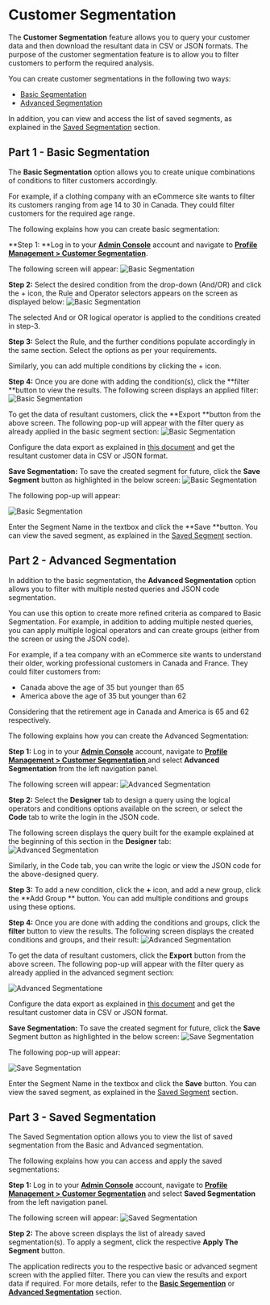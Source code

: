 Customer Segmentation
=====

The **Customer Segmentation** feature allows you to query your customer data and then download the resultant data in CSV or JSON formats. The purpose of the customer segmentation feature is to allow you to filter customers to perform the required analysis.

You can create customer segmentations in the following two ways:

- [Basic Segmentation](#partbasicsegmentation0)
- [Advanced Segmentation](#partadvancedsegmentation1)

In addition, you can view and access the list of saved segments, as explained in the [Saved Segmentation](#partsavedsegmentation2) section.

## Part 1 - Basic Segmentation

The **Basic Segmentation** option allows you to create unique combinations of conditions to filter customers accordingly. 

For example, if a clothing company with an eCommerce site wants to filter its customers ranging from age 14 to 30 in Canada. They could filter customers for the required age range. 

The following explains how you can create basic segmentation:
 
**Step 1: **Log in to your <a href = https://adminconsole.loginradius.com/ target=_blank>**Admin Console**</a>  account and navigate to <a href = https://adminconsole.loginradius.com/profile-management/customer-segmentation/basic-segmentation target=_blank>**Profile Management > Customer Segmentation**</a>.
 
The following screen will appear:
![Basic Segmentation](https://apidocs.lrcontent.com/images/cs1_77135e83bc31ef9d34.71210962.png "Basic Segmentation")
 
**Step 2:** Select the desired condition from the drop-down (And/OR) and click the + icon, the  Rule and Operator selectors appears on the screen as displayed below:
 ![Basic Segmentation](https://apidocs.lrcontent.com/images/cs2_203755e83bd7d747291.81867924.png "Basic Segmentation")

 
The selected And or OR logical operator is applied to the conditions created in step-3.
 
**Step 3:** Select the Rule, and the further conditions populate accordingly in the same section. Select the options as per your requirements.
 
Similarly, you can add multiple conditions by clicking the + icon. 
 
**Step 4:** Once you are done with adding the condition(s), click the **filter **button to view the results. The following screen displays an applied filter:
![Basic Segmentation](https://apidocs.lrcontent.com/images/cs3_6145e83bded728ca5.96673781.png "Basic Segmentation") 

 
To get the data of resultant customers, click the **Export **button from the above screen. The following pop-up will appear with the filter query as already applied in the basic segment section:
 ![Basic Segmentation](https://apidocs.lrcontent.com/images/cs4_323405e83be14c57287.05187228.png "Basic Segmentation")
 
Configure the data export as explained in [this document](/authentication/concepts/customer-data-export/) and get the resultant customer data in CSV or JSON format.
 
**Save Segmentation:** To save the created segment for future, click the **Save Segment** button as highlighted in the below screen:
![Basic Segmentation](https://apidocs.lrcontent.com/images/cs5_203935e83be9f963c13.42803577.png "Basic Segmentation")


The following pop-up will appear:

![Basic Segmentation](https://apidocs.lrcontent.com/images/cs6_178515e83becb3b4792.73483270.png "Basic Segmentation")


Enter the Segment Name in the textbox and click the **Save **button. You can view the saved segment, as explained in the [Saved Segment](/authentication/concepts/customer-segmentation/#savedsegmentation2) section.


## Part 2 - Advanced Segmentation

In addition to the basic segmentation, the **Advanced Segmentation** option allows you to filter with multiple nested queries and JSON code segmentation.

You can use this option to create more refined criteria as compared to Basic Segmentation. For example, in addition to adding multiple nested queries, you can apply multiple logical operators and can create groups (either from the screen or using the JSON code).

For example, if a tea company with an eCommerce site wants to understand their older, working professional customers in Canada and France. They could filter customers from:

- Canada above the age of 35 but younger than 65
- America above the age of 35 but younger than 62 

Considering that the retirement age in Canada and America is 65 and 62 respectively.

The following explains how you can create the Advanced Segmentation:

**Step 1:** Log in to your <a href = https://adminconsole.loginradius.com/ target=_blank>**Admin Console**</a> account, navigate to <a href = https://adminconsole.loginradius.com/profile-management/customer-segmentation/basic-segmentation target=_blank>**Profile Management > Customer Segmentation** </a> and select **Advanced Segmentation** from the left navigation panel.

The following screen will appear:
![Advanced Segmentation](https://apidocs.lrcontent.com/images/cs7_145945e83bfccddadb6.98693500.png "Advanced Segmentation")

**Step 2:** Select the **Designer** tab to design a query using the logical operators and conditions options available on the screen, or select the **Code** tab to write the login in the JSON code.

The following screen displays the query built for the example explained at the beginning of this section in the **Designer** tab:
![Advanced Segmentation](https://apidocs.lrcontent.com/images/cs8_255125e83c0125908e8.78841762.png "Advanced Segmentation")

Similarly, in the Code tab, you can write the logic or view the JSON code for the above-designed query.

**Step 3:** To add a new condition, click the **+** icon, and add a new group, click the **Add Group ** button. You can add multiple conditions and groups using these options.

**Step 4:** Once you are done with adding the conditions and groups, click the **filter** button to view the results. The following screen displays the created conditions and groups, and their result:
 ![Advanced Segmentation](https://apidocs.lrcontent.com/images/cs9_19115e83c06f1506d1.67306506.png "Advanced Segmentation")

 
To get the data of resultant customers, click the **Export** button from the above screen. The following pop-up will appear with the filter query as already applied in the advanced segment section:

![Advanced Segmentatione](https://apidocs.lrcontent.com/images/cs10_238655e83c0833d74e2.82111239.png "Advanced Segmentation")

Configure the data export as explained in [this document](/authentication/concepts/customer-data-export/) and get the resultant customer data in CSV or JSON format.
 
**Save Segmentation:**  To save the created segment for future, click the **Save** Segment button as highlighted in the below screen:
![Save Segmentation](https://apidocs.lrcontent.com/images/cs11_212695e83c1d0a52ee8.96979382.png "Save Segmentation")

The following pop-up will appear:

![Save Segmentation](https://apidocs.lrcontent.com/images/cs12_71775e83c23492daa3.37595614.png "Save Segmentation")

Enter the Segment Name in the textbox and click the **Save** button. You can view the saved segment, as explained in the [Saved Segment](/authentication/concepts/customer-segmentation/#savedsegmentation2) section.

## Part 3 - Saved Segmentation

The Saved Segmentation option allows you to view the list of saved segmentation from the Basic and Advanced segmentation.

The following explains how you can access and apply the saved segmentations:

**Step 1:** Log in to your <a href = https://adminconsole.loginradius.com/ target=_blank>**Admin Console**</a> account, navigate to <a href = https://adminconsole.loginradius.com/profile-management/customer-segmentation/basic-segmentation target=_blank>**Profile Management > Customer Segmentation**</a> and select **Saved Segmentation** from the left navigation panel.

The following screen will appear:
![Saved Segmentation](https://apidocs.lrcontent.com/images/cs13_209385e83c2ad1bf189.39513211.png "Saved Segmentation")


**Step 2:** The above screen displays the list of already saved segmentation(s). To apply a segment, click the respective **Apply The Segment** button. 

The application redirects you to the respective basic or advanced segment screen with the applied filter. There you can view the results and export data if required. For more details, refer to the [**Basic Segemention**](#partbasicsegmentation0) or [**Advanced Segmentation**](#partsavedsegmentation2) section.


